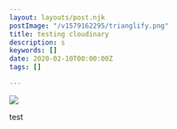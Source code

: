 ```yaml
---
layout: layouts/post.njk
postImage: "/v1579162295/trianglify.png"
title: testing cloudinary
description: s
keywords: []
date: 2020-02-10T00:00:00Z
tags: []

---
```

![](/v1581354261/IMG_20200110_204858_kcudqr.jpg)

test
